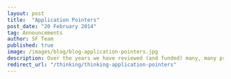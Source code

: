 ```yaml
---
layout: post
title:  "Application Pointers"
post_date: "20 February 2014"
tag: Announcements
author: SF Team
published: true
image: /images/blog/blog-application-pointers.jpg
description: Over the years we have reviewed (and funded) many, many proposals and fellowship applications...
redirect_url: "/thinking/thinking-application-pointers"
---
```

